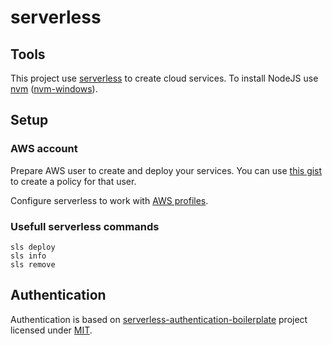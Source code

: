 # serverless

## Tools

This project use [serverless] to create cloud services.
To install NodeJS use [nvm] ([nvm-windows]).


## Setup

### AWS account

Prepare AWS user to create and deploy your services.
You can use [this gist](https://gist.github.com/ServerlessBot/7618156b8671840a539f405dea2704c8) to create a policy for that user.

Configure serverless to work with [AWS profiles].

### Usefull serverless commands

```
sls deploy
sls info
sls remove
```

## Authentication

Authentication is based on [serverless-authentication-boilerplate] project licensed under [MIT].



[serverless]: https://github.com/serverless/serverless
[nvm]: https://github.com/nvm-sh/nvm
[nvm-windows]: https://github.com/coreybutler/nvm-windows
[AWS profiles]: https://serverless.com/framework/docs/providers/aws/guide/credentials/#using-aws-profiles
[serverless-authentication-boilerplate]: https://github.com/laardee/serverless-authentication-boilerplate
[MIT]: https://github.com/laardee/serverless-authentication-boilerplate/blob/master/LICENSE.txt
